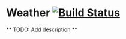 Weather [![Build Status](https://travis-ci.org/KronicDeth/weather.svg)](https://travis-ci.org/KronicDeth/weather)
=======

** TODO: Add description **
